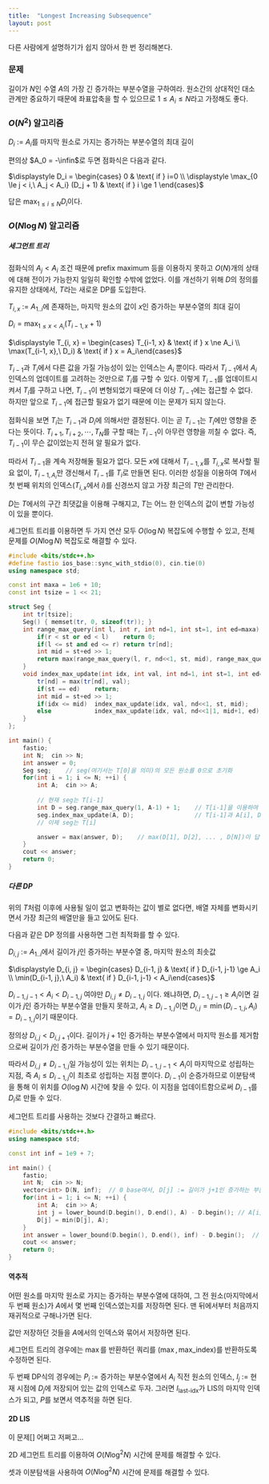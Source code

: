 ```yaml
---
title:  "Longest Increasing Subsequence"
layout: post
---
```


다른 사람에게 설명하기가 쉽지 않아서 한 번 정리해본다.  




### 문제
길이가 $N$인 수열 $A$의 가장 긴 증가하는 부분수열을 구하여라. 
원소간의 상대적인 대소관계만 중요하기 때문에 좌표압축을 할 수 있으므로 $1 \le A_i \le N$라고 가정해도 좋다. 



### $O(N^2)$ 알고리즘
$D_i$ := $A_i$를 마지막 원소로 가지는 증가하는 부분수열의 최대 길이

편의상 $A_0 = -\infin$로 두면 점화식은 다음과 같다. 

$\displaystyle D_i = \begin{cases} 0 & \text{ if } i=0 \\ \displaystyle \max_{0 \le j < i,\  A_j < A_i} (D_j + 1) & \text{ if } i \ge 1 \end{cases}$

답은 $\displaystyle \max_{1 \le i \le N} D_i$이다. 



### $O(N \log N)$ 알고리즘
##### 세그먼트 트리

점화식의 $A_j < A_i$ 조건 때문에 prefix maximum 등을 이용하지 못하고 $O(N)$개의 상태에 대해 전이가 가능한지 일일히 확인할 수밖에 없었다. 이를 개선하기 위해 $D$의 정의를 유지한 상태에서, $T$라는 새로운 DP를 도입한다. 



$T_{i, x}$ :=  $A_{1..i}$에 존재하는, 마지막 원소의 값이 $x$인 증가하는 부분수열의 최대 길이

$\displaystyle D_i = \max_{1 \le x < A_i} (T_{i-1, x} + 1)$

$\displaystyle T_{i, x} = \begin{cases} T_{i-1, x} & \text{ if } x \ne A_i \\ \max(T_{i-1, x},\  D_i) & \text{ if } x = A_i\end{cases}$



$T_{i-1}$과 $T_i$에서 다른 값을 가질 가능성이 있는 인덱스는 $A_i$ 뿐이다. 따라서 $T_{i-1}$에서 $A_i$ 인덱스의 업데이트를 고려하는 것만으로 $T_i$를 구할 수 있다. 이렇게 $T_{i-1}$를 업데이트시켜서 $T_i$를 구하고 나면, $T_{i-1}$이 변형되었기 때문에 더 이상 $T_{i-1}$에는 접근할 수 없다. 하지만 앞으로 $T_{i-1}$에 접근할 필요가 없기 때문에 이는 문제가 되지 않는다. 

점화식을 보면 $T_i$는 $T_{i-1}$과 $D_i$에 의해서만 결정된다. 이는 곧 $T_{i-1}$는 $T_i$에만 영향을 준다는 뜻이다. $T_{i+1}, T_{i+2}, \cdots , T_{N}$를 구할 때는 $T_{i-1}$이 아무런 영향을 끼칠 수 없다. 즉, $T_{i-1}$이 무슨 값이었는지 전혀 알 필요가 없다. 

따라서 $T_{i-1}$을 계속 저장해둘 필요가 없다. 모든 $x$에 대해서 $T_{i-1, x}$를 $T_{i,x}$로 복사할 필요 없이, $T_{i-1, A_i}$만 갱신해서 $T_{i-1}$를 $T_i$로 만들면 된다. 이러한 성질을 이용하여 $T$에서 첫 번째 위치의 인덱스($T_{i, x}$에서 $i$)를 신경쓰지 않고 가장 최근의 $T$만 관리한다. 



$D$는 $T$에서의 구간 최댓값을 이용해 구해지고, $T$는 어느 한 인덱스의 값이 변할 가능성이 있을 뿐이다. 

세그먼트 트리를 이용하면 두 가지 연산 모두 $O(\log N)$ 복잡도에 수행할 수 있고, 전체 문제를 $O(N \log N)$ 복잡도로 해결할 수 있다. 

```c++
#include <bits/stdc++.h>
#define fastio ios_base::sync_with_stdio(0), cin.tie(0)
using namespace std;

const int maxa = 1e6 + 10;
const int tsize = 1 << 21;

struct Seg {
	int tr[tsize];
	Seg() { memset(tr, 0, sizeof(tr)); }
	int range_max_query(int l, int r, int nd=1, int st=1, int ed=maxa) {
		if(r < st or ed < l)	return 0;
		if(l <= st and ed <= r)	return tr[nd];
		int mid = st+ed >> 1;
		return max(range_max_query(l, r, nd<<1, st, mid), range_max_query(l, r, nd<<1|1, mid+1, ed));
	}
	void index_max_update(int idx, int val, int nd=1, int st=1, int ed=maxa) {
		tr[nd] = max(tr[nd], val);
		if(st == ed)	return;
		int mid = st+ed >> 1;
		if(idx <= mid)	index_max_update(idx, val, nd<<1, st, mid);
		else			index_max_update(idx, val, nd<<1|1, mid+1, ed);
	}
};

int main() {
	fastio;
	int N;	cin >> N;
	int answer = 0;
	Seg seg;	// seg(여기서는 T[0]을 의미)의 모든 원소를 0으로 초기화
	for(int i = 1; i <= N; ++i) {
		int A;	cin >> A;
		
		// 현재 seg는 T[i-1]
		int D = seg.range_max_query(1, A-1) + 1;	// T[i-1]을 이용하여 D[i]를 구함
		seg.index_max_update(A, D);					// T[i-1]과 A[i], D[i]를 이용하여 T[i-1]을 T[i]로 업데이트
		// 이제 seg는 T[i]

		answer = max(answer, D);	// max(D[1], D[2], ... , D[N])이 답
	}
	cout << answer;
	return 0;
}
```





##### 다른 DP

위의 $T$처럼 이후에 사용될 일이 없고 변화하는 값이 별로 없다면, 배열 자체를 변화시키면서 가장 최근의 배열만을 들고 있어도 된다. 

다음과 같은 DP 정의를 사용하면 그런 최적화를 할 수 있다. 



$D_{i, j}$ := $A_{1..i}$에서 길이가 $j$인 증가하는 부분수열 중, 마지막 원소의 최솟값

$\displaystyle D_{i, j} = \begin{cases} D_{i-1, j} & \text{ if } D_{i-1, j-1} \ge A_i \\ \min(D_{i-1, j},\  A_i) & \text{ if } D_{i-1, j-1} < A_i\end{cases}$



$D_{i-1, j-1} < A_i < D_{i-1, j}$ 여야만 $D_{i, j} \ne D_{i-1, j}$ 이다. 왜냐하면, $D_{i-1, j-1} \ge A_i$이면 길이가 $j$인 증가하는 부분수열을 만들지 못하고, $A_i \ge D_{i-1, j}$이면 $D_{i, j}=\min(D_{i-1, j},A_i)=D_{i-1, j}$이기 때문이다. 

정의상 $D_{i, j} < D_{i, j+1}$이다. 길이가 $j+1$인 증가하는 부분수열에서 마지막 원소를 제거함으로써 길이가 $j$인 증가하는 부분수열을 만들 수 있기 때문이다. 

따라서 $D_{i, j} \ne D_{i-1, j}$일 가능성이 있는 위치는 $D_{i-1, j-1} < A_i$이 마지막으로 성립하는 지점, 즉 $A_i \le D_{i-1, j}$이 최초로 성립하는 지점 뿐이다. $D_{i-1}$이 순증가하므로 이분탐색을 통해 이 위치를 $O(\log N)$ 시간에 찾을 수 있다. 이 지점을 업데이트함으로써 $D_{i-1}$를 $D_i$로 만들 수 있다. 

세그먼트 트리를 사용하는 것보다 간결하고 빠르다. 

```c++
#include <bits/stdc++.h>
using namespace std;

const int inf = 1e9 + 7;

int main() {
	fastio;
	int N;	cin >> N;
	vector<int> D(N, inf);	// 0 base여서, D[j] := 길이가 j+1인 증가하는 부분수열 중, 마지막 원소의 최솟값
	for(int i = 1; i <= N; ++i) {
		int A;	cin >> A;
		int j = lower_bound(D.begin(), D.end(), A) - D.begin();	// A[i] <= D[j]이 성립하는 가장 작은 j
		D[j] = min(D[j], A);
	}
	int answer = lower_bound(D.begin(), D.end(), inf) - D.begin();	// inf가 아닌 값의 개수
	cout << answer;
	return 0;
}
```





#### 역추적

어떤 원소를 마지막 원소로 가지는 증가하는 부분수열에 대하여, 그 전 원소(마지막에서 두 번째 원소)가 $A$에서 몇 번째 인덱스였는지를 저장하면 된다. 맨 뒤에서부터 처음까지 재귀적으로 구해나가면 된다. 

값만 저장하던 것들을 $A$에서의 인덱스와 묶어서 저장하면 된다. 

세그먼트 트리의 경우에는 $\max$를 반환하던 쿼리를 $(\max, \text{max\_index})$를 반환하도록 수정하면 된다. 

두 번째 DP식의 경우에는 $P_i$ := 증가하는 부분수열에서 $A_i$ 직전 원소의 인덱스, $I_j$ := 현재 시점에 $D_j$에 저장되어 있는 값의 인덱스로 두자. 그러면 $I_{\text{last-idx}}$가 LIS의 마지막 인덱스가 되고, $P$를 보면서 역추적을 하면 된다. 



#### 2D LIS

이 문제[] 어쩌고 저쩌고...

2D 세그먼트 트리를 이용하여 $O(N \log^2 N)$ 시간에 문제를 해결할 수 있다. 

셋과 이분탐색을 사용하여 $O(N \log ^2 N)$ 시간에 문제를 해결할 수 있다. 
